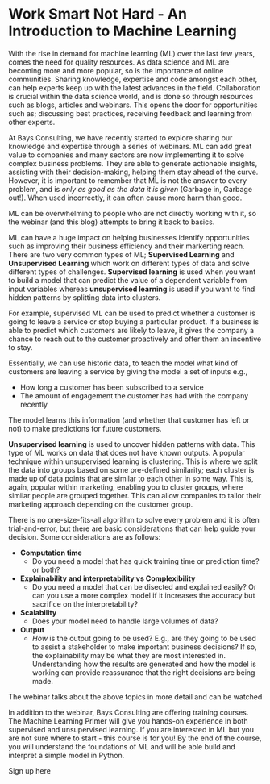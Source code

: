 # Work Smart Not Hard - An Introduction to Machine Learning

With the rise in demand for machine learning (ML) over the last few years, comes the need for quality resources. 
As data science and ML are becoming more and more popular, so is the importance of online communities. 
Sharing knowledge, expertise and code amongst each other, can help experts keep up with the latest advances in the field. 
Collaboration is crucial within the data science world, and is done so through resources such as blogs, articles and webinars. 
This opens the door for opportunities such as; discussing best practices, receiving feedback and learning from other experts.

At Bays Consulting, we have recently started to explore sharing our knowledge and expertise through a series of webinars. 
ML can add great value to companies and many sectors are now implementing it to solve complex business problems.
They are able to generate actionable insights, assisting with their decision-making, helping them stay ahead of the curve. 
However, it is important to remember that ML is not the answer to every problem, and is _only as good as the data it is given_ (Garbage in, Garbage out!). 
When used incorrectly, it can often cause more harm than good. 

ML can be overwhelming to people who are not directly working with it, so the webinar (and this blog) attempts to bring it back to basics.

ML can have a huge impact on helping businesses identify opportunities such as improving their business efficiency and their markerting reach.
There are two very common types of ML; __Supervised Learning__ and __Unsupervised Learning__ which work on different types of data and solve different types of challenges.
__Supervised learning__ is used when you want to build a model that can predict the value of a dependent variable from input variables whereas __unsupervised learning__ is used if you want to find hidden patterns by splitting data into clusters.

For example, supervised ML can be used to predict whether a customer is going to leave a service or stop buying a particular product. 
If a business is able to predict which customers are likely to leave, it gives the company a chance to reach out to the customer proactively and offer them an incentive to stay.

Essentially, we can use historic data, to teach the model what kind of customers are leaving a service by giving the model a set of inputs e.g.,
- How long a customer has been subscribed to a service
- The amount of engagement the customer has had with the company recently

The model learns this information (and whether that customer has left or not) to make predictions for future customers.

__Unsupervised learning__ is used to uncover hidden patterns with data. 
This type of ML works on data that does not have known outputs. 
A popular technique within unsupervised learning is clustering. 
This is where we split the data into groups based on some pre-defined similarity; each cluster is made up of data points that are similar to each other in some way.
 This is, again, popular within marketing, enabling you to cluster groups, where similar people are grouped together. 
 This can allow companies to tailor their marketing approach depending on the customer group.

There is no one-size-fits-all algorithm to solve every problem and it is often trial-and-error, but there are basic considerations that can help guide your decision.
Some considerations are as follows:
- __Computation time__
    - Do you need a model that has quick training time or prediction time? or both?
- __Explainability and interpretability vs Complexibility__
    - Do you need a model that can be disected and explained easily? Or can you use a more complex model if it increases the accuracy but sacrifice on the interpretability?
- __Scalability__
    - Does your model need to handle large volumes of data?
- __Output__
    - _How_ is the output going to be used? E.g., are they going to be used to assist a stakeholder to make important business decisions? If so, the explainability may be what they are most interested in. Understanding how the results are generated and how the model is working can provide reassurance that the right decisions are being made.


The webinar talks about the above topics in more detail and can be watched 

In addition to the webinar, Bays Consulting are offering training courses. The Machine Learning Primer will give you hands-on experience in both supervised and unsupervised learning. If you are interested in ML but you are not sure where to start - this course is for you! By the end of the course, you will understand the foundations of ML and will be able build and interpret a simple model in Python.

Sign up here 
